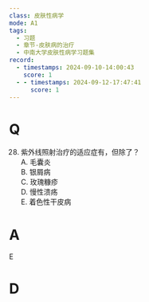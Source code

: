 ```yaml
---
class: 皮肤性病学
mode: A1
tags:
  - 习题
  - 章节-皮肤病的治疗
  - 中南大学皮肤性病学习题集
record:
  - timestamps: 2024-09-10-14:00:43
    score: 1
  - - timestamps: 2024-09-12-17:47:41
      score: 1
---
```


# Q
28. 紫外线照射治疗的适应症有，但除了？  
A. 毛囊炎  
B. 银屑病  
C. 玫瑰糠疹  
D. 慢性溃疡  
E. 着色性干皮病  
# A
E
# D
